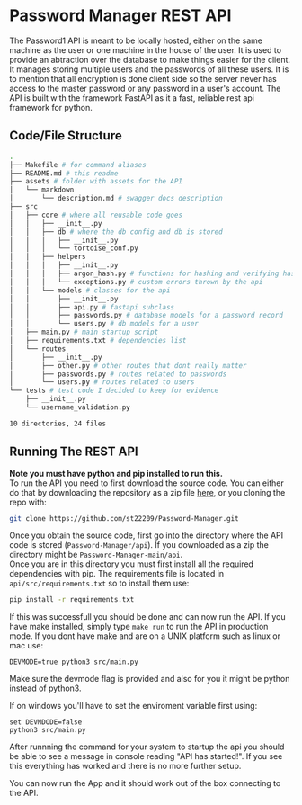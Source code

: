 # Password Manager REST API

The Password1 API is meant to be locally hosted, either on the same machine as the user or one machine in the house of the user.  It is used to provide an abtraction over the database to make things easier for the client. It manages storing multiple users and the passwords of all these users. It is to mention that all encryption is done client side so the server never has access to the master password or any  password in a user's account. The API is built with the framework FastAPI as it a fast, reliable rest api framework for python.

## Code/File Structure
```bash
.
├── Makefile # for command aliases
├── README.md # this readme 
├── assets # folder with assets for the API
│   └── markdown
│       └── description.md # swagger docs description
├── src
│   ├── core # where all reusable code goes
│   │   ├── __init__.py
│   │   ├── db # where the db config and db is stored
│   │   │   ├── __init__.py
│   │   │   └── tortoise_conf.py
│   │   ├── helpers
│   │   │   ├── __init__.py
│   │   │   ├── argon_hash.py # functions for hashing and verifying hashes
│   │   │   └── exceptions.py # custom errors thrown by the api
│   │   └── models # classes for the api
│   │       ├── __init__.py
│   │       ├── api.py # fastapi subclass
│   │       ├── passwords.py # database models for a password record
│   │       └── users.py # db models for a user
│   ├── main.py # main startup script
│   ├── requirements.txt # dependencies list
│   └── routes
│       ├── __init__.py
│       ├── other.py # other routes that dont really matter
│       ├── passwords.py # routes related to passwords
│       └── users.py # routes related to users
└── tests # test code I decided to keep for evidence
    ├── __init__.py
    └── username_validation.py

10 directories, 24 files
```

## Running The REST API
**Note you must have python and pip installed to run this.**  
To run the API you need to first download the source code. You can either do that by downloading the repository as a zip file [here](https://github.com/st22209/Password-Manager/archive/refs/heads/main.zip), or you  cloning the repo with:
```bash
git clone https://github.com/st22209/Password-Manager.git
```
Once you obtain the source code, first go into the directory where the API code is stored (`Password-Manager/api`). If you downloaded as a zip the directory might be `Password-Manager-main/api`.  
Once you are in this directory you must first install all the required dependencies with pip. The requirements file is located in `api/src/requirements.txt` so to install them use:
```bash
pip install -r requirements.txt
```
If this was successfull you should be done and can now run the API. If you have make installed, simply type `make run` to run the API in production mode. If you dont have make and are on a UNIX platform such as linux or mac use:
```
DEVMODE=true python3 src/main.py
```` 

Make sure the devmode flag is provided and also for you it might be python instead of python3.

If on windows you'll have to set the enviroment variable first using:
```
set DEVMDODE=false
python3 src/main.py
```
After runnning the command for your system to startup the api you should be able to see a message in console reading "API has started!". If you see this everything has worked and there is no more further setup.

You can now run the App and it should work out of the box connecting to the API.